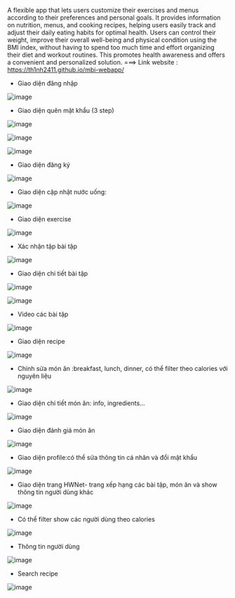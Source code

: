 A flexible app that lets users customize their exercises and menus according to their preferences and personal goals. It provides information on nutrition, menus, and cooking recipes, helping users easily track and adjust their daily eating habits for optimal health. Users can control their weight, improve their overall well-being and physical condition using the BMI index, without having to spend too much time and effort organizing their diet and workout routines. This promotes health awareness and offers a convenient and personalized solution.
===> Link website : https://th1nh2411.github.io/mbi-webapp/
- Giao diện đăng nhập

![image](https://github.com/Th1nh2411/mbi-webapp/assets/108245770/3884d60e-7528-4ddb-9dbf-d511852fb797)

- Giao diện quên mật khẩu (3 step)

![image](https://github.com/Th1nh2411/mbi-webapp/assets/108245770/1e70cdae-a5ad-41b3-802a-5f6cdac1b537)

![image](https://github.com/Th1nh2411/mbi-webapp/assets/108245770/312add6d-5429-480d-9002-86c3de72a602)

![image](https://github.com/Th1nh2411/mbi-webapp/assets/108245770/5eb5cf9b-1928-4243-a587-d5dcf8f1b8be)

- Giao diện đăng ký

![image](https://github.com/Th1nh2411/mbi-webapp/assets/108245770/7b441db6-c2b5-4e5e-8c1a-062303bf7e79)


- Giao diện cập nhật nước uống:

![image](https://github.com/Th1nh2411/mbi-webapp/assets/108245770/27c41003-ecff-46e4-8b79-2404fb0a4be0)


- Giao diện exercise

![image](https://github.com/Th1nh2411/mbi-webapp/assets/108245770/78f448f0-649d-48cd-a50f-eb6570687cc3)


- Xác nhận tập bài tập

![image](https://github.com/Th1nh2411/mbi-webapp/assets/108245770/d6be2ba4-9f22-4820-ac75-f9e998f0d328)


- Giao diện chi tiết bài tập

![image](https://github.com/Th1nh2411/mbi-webapp/assets/108245770/4ee8d0bb-7a34-4d91-9097-397e534cdfd3)

![image](https://github.com/Th1nh2411/mbi-webapp/assets/108245770/80ea3eb4-c04b-4636-9bfa-a30a6c88ff7b)


- Video các bài tập

![image](https://github.com/Th1nh2411/mbi-webapp/assets/108245770/4eaea9eb-b55e-44b2-91a9-788fd4ecf1b3)

- Giao diện recipe

![image](https://github.com/Th1nh2411/mbi-webapp/assets/108245770/295076bd-661b-4fe3-9a55-af7de0b12906)


- Chỉnh sửa món ăn :breakfast, lunch, dinner, có thể filter theo calories với nguyên liệu

![image](https://github.com/Th1nh2411/mbi-webapp/assets/108245770/f4eab116-44d5-4dd0-9653-607564e5a213)

- Giao diện chi tiết món ăn: info, ingredients…

![image](https://github.com/Th1nh2411/mbi-webapp/assets/108245770/4a325a8d-5c95-4a83-bb02-1f38c5a60121)

- Giao diện đánh giá món ăn

![image](https://github.com/Th1nh2411/mbi-webapp/assets/108245770/fc231239-e306-4803-8a60-8eb192b82113)

- Giao diện profile:có thể sửa thông tin cá nhân và đổi mật khẩu

![image](https://github.com/Th1nh2411/mbi-webapp/assets/108245770/2172dd44-2253-49a0-8c11-07e8a7230baf)

- Giao diện trang HWNet- trang xếp hạng các bài tập, món ăn và show thông tin người dùng khác

![image](https://github.com/Th1nh2411/mbi-webapp/assets/108245770/eb459f55-780b-42c2-b9dc-2ae0a5e43c27)

- Có thể filter show các người dùng theo calories

![image](https://github.com/Th1nh2411/mbi-webapp/assets/108245770/ce1cfd87-a064-4a63-87aa-9c8e88fad5c4)

- Thông tin người dùng

![image](https://github.com/Th1nh2411/mbi-webapp/assets/108245770/c7b00189-54a2-4529-b02c-762e1899263a)

- Search recipe

![image](https://github.com/Th1nh2411/mbi-webapp/assets/108245770/16efd227-5371-4f5b-833a-341510ddf82f)
